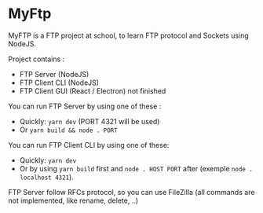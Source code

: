 # MyFtp

MyFTP is a FTP project at school, to learn FTP protocol and Sockets using NodeJS.

Project contains :

- FTP Server (NodeJS)
- FTP Client CLI (NodeJS)
- FTP Client GUI (React / Electron) not finished

You can run FTP Server by using one of these :

- Quickly: `yarn dev` (PORT 4321 will be used)
- Or `yarn build && node . PORT`

You can run FTP Client CLI by using one of these:

- Quickly: `yarn dev`
- Or by using `yarn build` first and `node . HOST PORT` after (exemple `node . localhost 4321`).

FTP Server follow RFCs protocol, so you can use FileZilla (all commands are not implemented, like rename, delete, ..)
